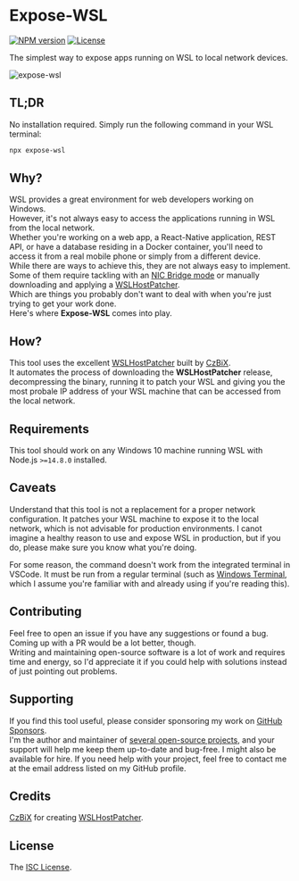 # Expose-WSL

[![NPM version][npm-image]][npm-url]
[![License][license-image]][license-url]

The simplest way to expose apps running on WSL to local network devices.

![expose-wsl](https://user-images.githubusercontent.com/581999/207396848-6092d5f9-ebcd-4d21-8c2c-48009c3ec721.png)

## TL;DR

No installation required. Simply run the following command in your WSL terminal:

```bash
npx expose-wsl
```

## Why?

WSL provides a great environment for web developers working on Windows.  
However, it's not always easy to access the applications running in WSL from the local network.  
Whether you're working on a web app, a React-Native application, REST API, or have a database residing in a Docker container, you'll need to access it from a real mobile phone or simply from a different device.  
While there are ways to achieve this, they are not always easy to implement.  
Some of them require tackling with an [NIC Bridge mode](https://github.com/microsoft/WSL/issues/4150#issuecomment-1018524753) or manually downloading and applying a [WSLHostPatcher](https://github.com/CzBiX/WSLHostPatcher).  
Which are things you probably don't want to deal with when you're just trying to get your work done.  
Here's where **Expose-WSL** comes into play.

## How?

This tool uses the excellent [WSLHostPatcher](https://github.com/CzBiX/WSLHostPatcher) built by [CzBiX](https://github.com/CzBiX).  
It automates the process of downloading the **WSLHostPatcher** release, decompressing the binary, running it to patch your WSL and giving you the most probale IP address of your WSL machine that can be accessed from the local network.

## Requirements

This tool should work on any Windows 10 machine running WSL with Node.js `>=14.8.0` installed.

## Caveats

Understand that this tool is not a replacement for a proper network configuration. It patches your WSL machine to expose it to the local network, which is not advisable for production environments. I canot imagine a healthy reason to use and expose WSL in production, but if you do, please make sure you know what you're doing.

For some reason, the command doesn't work from the integrated terminal in VSCode. It must be run from a regular terminal (such as [Windows Terminal](https://apps.microsoft.com/store/detail/windows-terminal/9N0DX20HK701), which I assume you're familiar with and already using if you're reading this).

## Contributing

Feel free to open an issue if you have any suggestions or found a bug.  
Coming up with a PR would be a lot better, though.  
Writing and maintaining open-source software is a lot of work and requires time and energy, so I'd appreciate it if you could help with solutions instead of just pointing out problems.

## Supporting

If you find this tool useful, please consider sponsoring my work on [GitHub Sponsors](https://github.com/sponsors/icflorescu).  
I'm the author and maintainer of [several open-source projects](https://github.com/icflorescu), and your support will help me keep them up-to-date and bug-free.
I might also be available for hire. If you need help with your project, feel free to contact me at the email address listed on my GitHub profile.

## Credits

[CzBiX](https://github.com/CzBiX) for creating [WSLHostPatcher](https://github.com/CzBiX/WSLHostPatcher).

## License

The [ISC License]([LICENSE](https://github.com/icflorescu/expose-wsl/blob/master/LICENSE)).

[npm-image]: https://img.shields.io/npm/v/expose-wsl.svg?style=flat-square
[npm-url]: https://npmjs.org/package/expose-wsl
[license-image]: http://img.shields.io/npm/l/expose-wsl.svg?style=flat-square
[license-url]: LICENSE
